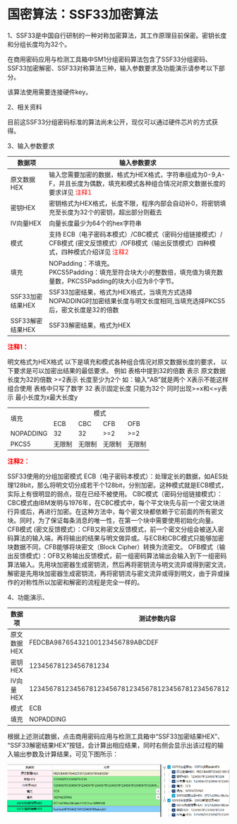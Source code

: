 # 国密算法：SSF33加密算法

1、SSF33是中国自行研制的一种对称加密算法，其工作原理目前保密。密钥长度和分组长度均为32个。 

在商用密码应用与检测工具箱中SM1分组密码算法包含了SSF33分组密码、SSF33加密解密、SSF33对称算法三种，输入参数要求及功能演示请参考以下部分。

该算法使用需要连接硬件key。

2、相关资料

目前这SSF33分组密码标准的算法尚未公开，现仅可以通过硬件芯片的方式获得。 

3、输入参数要求

| 数据项           | 输入参数要求                                                 |
| ---------------- | ------------------------------------------------------------ |
| 原文数据HEX      | 输入您需要加密的数据，格式为HEX格式，字符串组成为0-9,A-F，并且长度为偶数，填充和模式各种组合情况对原文数据长度的要求详见<font color="red"> 注释1</font> |
| 密钥HEX          | 密钥格式为HEX格式，长度不限，程序内部会自动补0，将密钥填充至长度为32个的密钥，超出部分则截去 |
| IV向量HEX        | 向量长度最少为64个的hex字符串                                |
| 模式             | 支持 ECB（电子密码本模式）/CBC模式（密码分组链接模式）/    CFB模式 (密文反馈模式）/OFB模式（输出反馈模式）四种模式，四种模式介绍详见<font color="red"> 注释2</font> |
| 填充             | NOPadding：不填充。<br/>PKCS5Padding：填充至符合块大小的整数倍，填充值为填充数量数，PKCS5Padding的块大小应为8个字节。 |
| SSF33加密结果HEX | SSF33加密结果，格式为HEX格式，当填充方式选择NOPADDING时加密结果长度与明文长度相同,当填充选择PKCS5后，密文长度是32的倍数 |
| SSF33解密结果HEX | SSF33解密结果，格式为HEX                                     |

**<font color="red"> 注释1：</font>**

明文格式为HEX格式
    以下是填充和模式各种组合情况对原文数据长度的要求，
    以下要求是可以加密出结果的最低要求。
例如
    表格中提到32的倍数 表示 原文数据长度为32的倍数
    >=2表示 长度至少为2个 如：输入“AB”就是两个
    X表示不能这样组合使用
    表格中只写了数字 32 表示固定长度 只能为32个
    同时出现>=x和<=y表示 最小长度为x最大长度y

<table>
       <tr>
           <td rowspan="2">填充</td>
           <td colspan="4" align="center">模式</td>
       </tr>
        <tr>   
              <td>ECB</td>
              <td>CBC</td>
              <td>CFB</td>
              <td>OFB</td>
        </tr>
        <tr>
              <td>NOPADDING</td>
              <td>32</td>
              <td>32</td>
              <td>>=2</td>
              <td>>=2</td>
        </tr>
        <tr>
              <td>PKCS5</td>
              <td>无限制</td>
              <td>无限制</td>
              <td>无限制</td>
              <td>无限制</td>
        </tr>
</table>



**<font color="red"> 注释2：</font>**

SSF33使用的分组加密模式 
    ECB（电子密码本模式）：处理定长的数据，如AES处理128bit，那么将明文切分成若干个128bit，分别加密。这种模式就是ECB模式，实际上有很明显的弱点，现在已经不被使用。
    CBC模式（密码分组链接模式）：CBC模式由IBM发明与1976年，在CBC模式中，每个平文块先与前一个密文块进行异或后，再进行加密。在这种方法中，每个密文块都依赖于它前面的所有密文块。同时，为了保证每条消息的唯一性，在第一个块中需要使用初始化向量。
    CFB模式 (密文反馈模式）：CFB又称密文反馈模式，前一个密文分组会被送入密码算法的输入端，再将输出的结果与明文做异或。与ECB和CBC模式只能够加密块数据不同，CFB能够将块密文（Block Cipher）转换为流密文。
    OFB模式（输出反馈模式）：OFB又称输出反馈模式，前一组密码算法输出会输入到下一组密码算法输入。先用块加密器生成密钥流，然后再将密钥流与明文流异或得到密文流，解密是先用块加密器生成密钥流，再将密钥流与密文流异或得到明文，由于异或操作的对称性所以加密和解密的流程是完全一样的。

4、功能演示、

| 数据项      | 测试参数内容                                                 |
| ----------- | ------------------------------------------------------------ |
| 原文数据HEX | FEDCBA98765432100123456789ABCDEF                             |
| 密钥HEX     | 12345678123456781234                                         |
| IV向量HEX   | 1234567812345678123456781234567812345678123456781234567812345678 |
| 模式        | ECB                                                          |
| 填充        | NOPADDING                                                    |

根据上述测试数据，点击商用密码应用与检测工具箱中“SSF33加密结果HEX”、 “SSF33解密结果HEX”按钮，会计算出相应结果，同时右侧会显示出该过程的输入输出参数及计算结果，可见下图所示：

![SSF33](../image/国密算法/SSF33.png)

